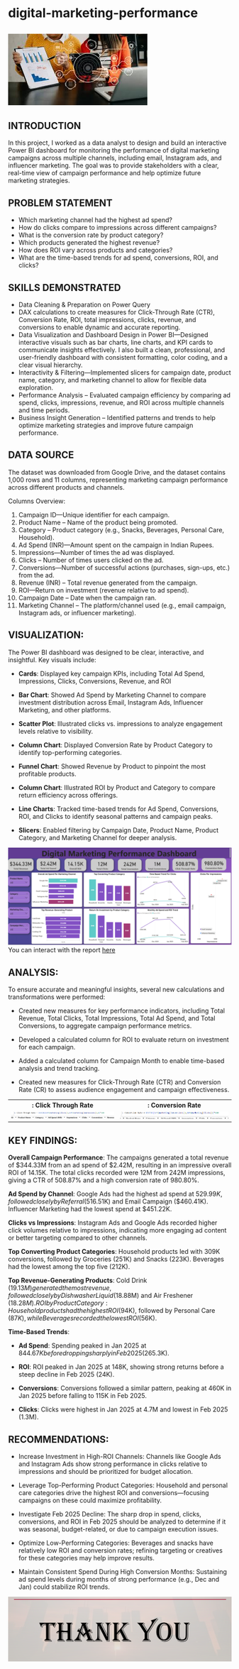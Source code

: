 # digital-marketing-performance


![](digitalmarketimage.jpg)
---
## INTRODUCTION

In this project, I worked as a data analyst to design and build an interactive Power BI dashboard for monitoring the performance of digital marketing campaigns across multiple channels, including email, Instagram ads, and influencer marketing.
The goal was to provide stakeholders with a clear, real-time view of campaign performance and help optimize future marketing strategies.

## PROBLEM STATEMENT

- Which marketing channel had the highest ad spend?
- How do clicks compare to impressions across different campaigns?
- What is the conversion rate by product category?
- Which products generated the highest revenue?
- How does ROI vary across products and categories?
- What are the time-based trends for ad spend, conversions, ROI, and clicks?


## SKILLS DEMONSTRATED

- Data Cleaning & Preparation on Power Query
- DAX calculations to create measures for Click-Through Rate (CTR), Conversion Rate, ROI, total impressions, clicks, revenue, and conversions to enable dynamic and accurate reporting.
- Data Visualization and Dashboard Design in Power BI—Designed interactive visuals such as bar charts, line charts, and KPI cards to communicate insights effectively. I also built a clean, professional, and user-friendly dashboard with consistent formatting, color coding, and a clear visual hierarchy.
- Interactivity & Filtering—Implemented slicers for campaign date, product name, category, and marketing channel to allow for flexible data exploration.
- Performance Analysis – Evaluated campaign efficiency by comparing ad spend, clicks, impressions, revenue, and ROI across multiple channels and time periods.
- Business Insight Generation – Identified patterns and trends to help optimize marketing strategies and improve future campaign performance.

## DATA SOURCE

The dataset was downloaded from Google Drive, and the dataset contains 1,000 rows and 11 columns, representing marketing campaign performance across different products and channels.

 Columns Overview:

1. Campaign ID—Unique identifier for each campaign.
2. Product Name – Name of the product being promoted.
3. Category – Product category (e.g., Snacks, Beverages, Personal Care, Household).
4. Ad Spend (INR)—Amount spent on the campaign in Indian Rupees.
5. Impressions—Number of times the ad was displayed.
6. Clicks – Number of times users clicked on the ad.
7. Conversions—Number of successful actions (purchases, sign-ups, etc.) from the ad.
8. Revenue (INR) – Total revenue generated from the campaign.
9. ROI—Return on investment (revenue relative to ad spend).
10. Campaign Date – Date when the campaign ran.
11. Marketing Channel – The platform/channel used (e.g., email campaign, Instagram ads, or influencer marketing).

## VISUALIZATION:

The Power BI dashboard was designed to be clear, interactive, and insightful. Key visuals include:

- **Cards**: Displayed key campaign KPIs, including Total Ad Spend, Impressions, Clicks, Conversions, Revenue, and ROI

- **Bar Chart**: Showed Ad Spend by Marketing Channel to compare investment distribution across Email, Instagram Ads, Influencer Marketing, and other platforms.

- **Scatter Plot**: Illustrated clicks vs. impressions to analyze engagement levels relative to visibility.

- **Column Chart**: Displayed Conversion Rate by Product Category to identify top-performing categories.

- **Funnel Chart**: Showed Revenue by Product to pinpoint the most profitable products.

- **Column Chart**: Illustrated ROI by Product and Category to compare return efficiency across offerings.

- **Line Charts**: Tracked time-based trends for Ad Spend, Conversions, ROI, and Clicks to identify seasonal patterns and campaign peaks.

- **Slicers**: Enabled filtering by Campaign Date, Product Name, Product Category, and Marketing Channel for deeper analysis.

![](ogbuPowerBIProject.png)
You can interact with the report [here](Ogbu_Maryjane_PowerBI_Project.pbix)

## ANALYSIS:

To ensure accurate and meaningful insights, several new calculations and transformations were performed:

- Created new measures for key performance indicators, including Total Revenue, Total Clicks, Total Impressions, Total Ad Spend, and Total Conversions, to aggregate campaign performance metrics.

- Developed a calculated column for ROI to evaluate return on investment for each campaign.

- Added a calculated column for Campaign Month to enable time-based analysis and trend tracking.

- Created new measures for Click-Through Rate (CTR) and Conversion Rate (CR) to assess audience engagement and campaign effectiveness.

 <table>
  <tr>
    <th>: Click Through Rate</th>
    <th>: Conversion Rate</th>
  </tr>
  <tr>
    <td><img src="CTR.png" width="500"></td>
    <td><img src="Conversionrate.png" width="500"></td>
  </tr>
</table>

## KEY FINDINGS:

**Overall Campaign Performance**: The campaigns generated a total revenue of $344.33M from an ad spend of $2.42M, resulting in an impressive overall ROI of 14.15K. The total clicks recorded were 12M from 242M impressions, giving a CTR of 508.87% and a high conversion rate of 980.80%.

**Ad Spend by Channel**: Google Ads had the highest ad spend at $529.99K, followed closely by Referral ($516.51K) and Email Campaign ($460.41K). Influencer Marketing had the lowest spend at $451.22K.

**Clicks vs Impressions**: Instagram Ads and Google Ads recorded higher click volumes relative to impressions, indicating more engaging ad content or better targeting compared to other channels.

**Top Converting Product Categories**: Household products led with 309K conversions, followed by Groceries (251K) and Snacks (223K). Beverages had the lowest among the top five (212K).

**Top Revenue-Generating Products**: Cold Drink ($19.13M) generated the most revenue, followed closely by Dishwasher Liquid ($18.88M) and Air Freshener ($18.28M).
ROI by Product Category: Household products had the highest ROI ($94K), followed by Personal Care ($87K), while Beverages recorded the lowest ROI ($56K).

**Time-Based Trends**:

- **Ad Spend**: Spending peaked in Jan 2025 at $844.67K before dropping sharply in Feb 2025 ($265.3K).

- **ROI**: ROI peaked in Jan 2025 at 148K, showing strong returns before a steep decline in Feb 2025 (24K).

- **Conversions**: Conversions followed a similar pattern, peaking at 460K in Jan 2025 before falling to 115K in Feb 2025.

- **Clicks**: Clicks were highest in Jan 2025 at 4.7M and lowest in Feb 2025 (1.3M).

## RECOMMENDATIONS:
- Increase Investment in High-ROI Channels: Channels like Google Ads and Instagram Ads show strong performance in clicks relative to impressions and should be prioritized for budget allocation.

- Leverage Top-Performing Product Categories: Household and personal care categories drive the highest ROI and conversions—focusing campaigns on these could maximize profitability.

- Investigate Feb 2025 Decline: The sharp drop in spend, clicks, conversions, and ROI in Feb 2025 should be analyzed to determine if it was seasonal, budget-related, or due to campaign execution issues.

- Optimize Low-Performing Categories: Beverages and snacks have relatively low ROI and conversion rates; refining targeting or creatives for these categories may help improve results.

- Maintain Consistent Spend During High Conversion Months: Sustaining ad spend levels during months of strong performance (e.g., Dec and Jan) could stabilize ROI trends.


![](Thankyou.png)


